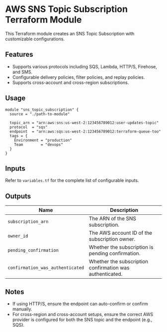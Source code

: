 # AWS SNS Topic Subscription Terraform Module

This Terraform module creates an SNS Topic Subscription with customizable configurations.

## Features

- Supports various protocols including SQS, Lambda, HTTP/S, Firehose, and SMS.
- Configurable delivery policies, filter policies, and replay policies.
- Supports cross-account and cross-region subscriptions.

## Usage

```hcl
module "sns_topic_subscription" {
  source = "./path-to-module"

  topic_arn = "arn:aws:sns:us-west-2:123456789012:user-updates-topic"
  protocol  = "sqs"
  endpoint  = "arn:aws:sqs:us-west-2:123456789012:terraform-queue-too"
  tags = {
    Environment = "production"
    Team        = "devops"
  }
}
```

## Inputs

Refer to `variables.tf` for the complete list of configurable inputs.

## Outputs

| Name                             | Description                                              |
| -------------------------------- | -------------------------------------------------------- |
| `subscription_arn`               | The ARN of the SNS subscription.                         |
| `owner_id`                       | The AWS account ID of the subscription owner.            |
| `pending_confirmation`           | Whether the subscription is pending confirmation.        |
| `confirmation_was_authenticated` | Whether the subscription confirmation was authenticated. |

## Notes

- If using HTTP/S, ensure the endpoint can auto-confirm or confirm manually.
- For cross-region and cross-account setups, ensure the correct AWS provider is configured for both the SNS topic and the endpoint (e.g., SQS).

